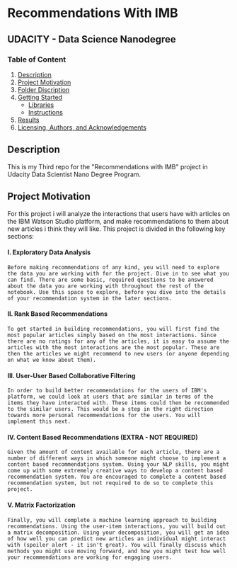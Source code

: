 # Recommendations With IMB
## UDACITY - Data Science Nanodegree

### Table of Content
1. [Description](#description)
2. [Project Motivation](#Motivation)
3. [Folder Discription](#Folder)
4. [Getting Started](#getting)
    - [Libraries](#libraries)
    - [Instructions](#instructions)
4. [Results](#result)
5. [Licensing, Authors, and Acknowledgements](#Licensing)

<a name="description"></a>
## Description
This is my Third repo for the "Recommendations with IMB" project in Udacity Data Scientist Nano Degree Program. 

<a name="Motivation"></a>
## Project Motivation
For this project i will analyze the interactions that users have with articles on the IBM Watson Studio platform, and make recommendations to them about new articles i think they will like. This project is divided in the following key sections:
#### I. Exploratory Data Analysis
    Before making recommendations of any kind, you will need to explore the data you are working with for the project. Dive in to see what you can find. There are some basic, required questions to be answered about the data you are working with throughout the rest of the notebook. Use this space to explore, before you dive into the details of your recommendation system in the later sections.

#### II. Rank Based Recommendations
    To get started in building recommendations, you will first find the most popular articles simply based on the most interactions. Since there are no ratings for any of the articles, it is easy to assume the articles with the most interactions are the most popular. These are then the articles we might recommend to new users (or anyone depending on what we know about them).

#### III. User-User Based Collaborative Filtering
    In order to build better recommendations for the users of IBM's platform, we could look at users that are similar in terms of the items they have interacted with. These items could then be recommended to the similar users. This would be a step in the right direction towards more personal recommendations for the users. You will implement this next.

#### IV. Content Based Recommendations (EXTRA - NOT REQUIRED)
    Given the amount of content available for each article, there are a number of different ways in which someone might choose to implement a content based recommendations system. Using your NLP skills, you might come up with some extremely creative ways to develop a content based recommendation system. You are encouraged to complete a content based recommendation system, but not required to do so to complete this project.

#### V. Matrix Factorization
    Finally, you will complete a machine learning approach to building recommendations. Using the user-item interactions, you will build out a matrix decomposition. Using your decomposition, you will get an idea of how well you can predict new articles an individual might interact with (spoiler alert - it isn't great). You will finally discuss which methods you might use moving forward, and how you might test how well your recommendations are working for engaging users.

